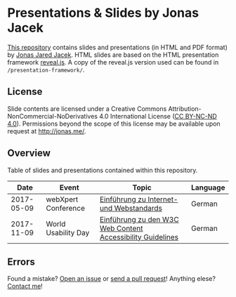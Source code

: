 # Presentations & Slides by Jonas Jacek

[This repository](https://github.com/jonasjacek/presentations) contains slides and presentations (in HTML and PDF format) by [Jonas Jared Jacek](http://jonas.me/). HTML slides are based on the HTML presentation framework [reveal.js](https://github.com/hakimel/reveal.js). A copy of the reveal.js version used can be found in `/presentation-framework/`.

## License
Slide contents are licensed under a Creative Commons Attribution-NonCommercial-NoDerivatives 4.0 International License (<a rel="license" href="https://creativecommons.org/licenses/by-nc-nd/4.0/">CC BY-NC-ND 4.0</a>). Permissions beyond the scope of this license may be available upon request at <a xmlns:cc="http://creativecommons.org/ns#" href="http://jonas.me/#contact" rel="cc:morePermissions">http://jonas.me/</a>.

## Overview
Table of slides and presentations contained within this repository.

Date | Event | Topic | Language
------------ | ------------- | ------------- | -------------
2017-05-09 | webXpert Conference | [Einführung zu Internet- und Webstandards](https://jonasjacek.github.io/presentations/slides/2017-05-09_webxpert-conference_-_einfuehrung-zu-internet-und-webstandards/) | German
2017-11-09 | World Usability Day |  [Einführung zu den W3C Web Content Accessibility Guidelines](https://jonasjacek.github.io/presentations/slides/2017-11-09_world-usability-day_-_einfuehrung-zu-den-w3c-web-content-accessibility-guidelines/) | German

## Errors

Found a mistake? [Open an issue](https://github.com/jonasjacek/presentations/issues) or [send a pull request](https://github.com/jonasjacek/presentations/pulls)! Anything elese? [Contact me](http://jonas.me/#contact)!
